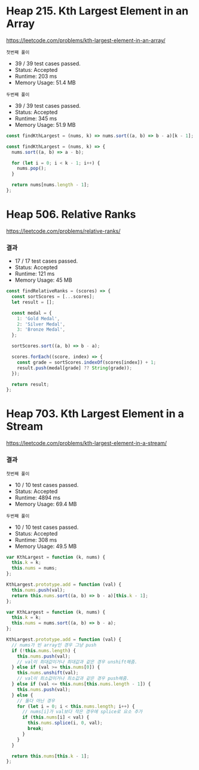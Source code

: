 # Heap 215. Kth Largest Element in an Array

https://leetcode.com/problems/kth-largest-element-in-an-array/

`첫번째 풀이`

- 39 / 39 test cases passed.
- Status: Accepted
- Runtime: 203 ms
- Memory Usage: 51.4 MB

`두번째 풀이`

- 39 / 39 test cases passed.
- Status: Accepted
- Runtime: 345 ms
- Memory Usage: 51.9 MB

```js
const findKthLargest = (nums, k) => nums.sort((a, b) => b - a)[k - 1];
```

```js
const findKthLargest = (nums, k) => {
  nums.sort((a, b) => a - b);

  for (let i = 0; i < k - 1; i++) {
    nums.pop();
  }

  return nums[nums.length - 1];
};
```

# Heap 506. Relative Ranks

https://leetcode.com/problems/relative-ranks/

### 결과

- 17 / 17 test cases passed.
- Status: Accepted
- Runtime: 121 ms
- Memory Usage: 45 MB

```js
const findRelativeRanks = (scores) => {
  const sortScores = [...scores];
  let result = [];

  const medal = {
    1: 'Gold Medal',
    2: 'Silver Medal',
    3: 'Bronze Medal',
  };

  sortScores.sort((a, b) => b - a);

  scores.forEach((score, index) => {
    const grade = sortScores.indexOf(scores[index]) + 1;
    result.push(medal[grade] ?? String(grade));
  });

  return result;
};
```

# Heap 703. Kth Largest Element in a Stream

https://leetcode.com/problems/kth-largest-element-in-a-stream/

### 결과

`첫번째 풀이`

- 10 / 10 test cases passed.
- Status: Accepted
- Runtime: 4894 ms
- Memory Usage: 69.4 MB

`두번째 풀이`

- 10 / 10 test cases passed.
- Status: Accepted
- Runtime: 308 ms
- Memory Usage: 49.5 MB

```js
var KthLargest = function (k, nums) {
  this.k = k;
  this.nums = nums;
};

KthLargest.prototype.add = function (val) {
  this.nums.push(val);
  return this.nums.sort((a, b) => b - a)[this.k - 1];
};
```

```js
var KthLargest = function (k, nums) {
  this.k = k;
  this.nums = nums.sort((a, b) => b - a);
};

KthLargest.prototype.add = function (val) {
  // nums가 빈 array인 경우 그냥 push
  if (!this.nums.length) {
    this.nums.push(val);
    // val이 최대값이거나 최대값과 같은 경우 unshift해줌.
  } else if (val >= this.nums[0]) {
    this.nums.unshift(val);
    // val이 최소값이거나 최소값과 같은 경우 push해줌.
  } else if (val <= this.nums[this.nums.length - 1]) {
    this.nums.push(val);
  } else {
    // 둘다 아닌 경우
    for (let i = 0; i < this.nums.length; i++) {
      // nums[i]가 val보다 작은 경우에 splice로 요소 추가
      if (this.nums[i] < val) {
        this.nums.splice(i, 0, val);
        break;
      }
    }
  }

  return this.nums[this.k - 1];
};
```
